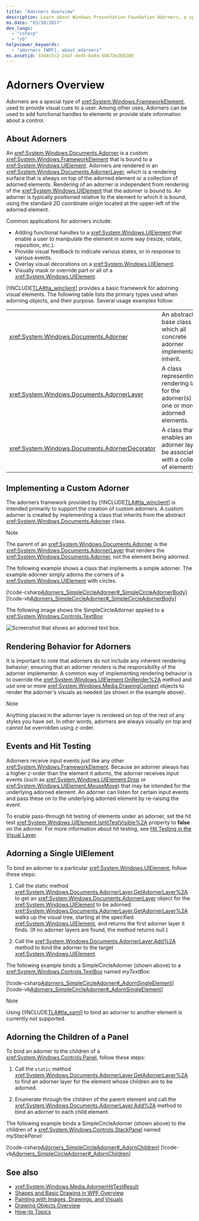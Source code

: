 ```yaml
---
title: "Adorners Overview"
description: Learn about Windows Presentation Foundation Adorners, a special type of FrameworkElement that provide cues to a user, such as functional handles for elements.
ms.date: "03/30/2017"
dev_langs:
  - "csharp"
  - "vb"
helpviewer_keywords:
  - "adorners [WPF], about adorners"
ms.assetid: 33d4c5c2-2daf-4e45-ba9a-5b673e2b8280
---
```

# Adorners Overview

Adorners are a special type of <xref:System.Windows.FrameworkElement>, used to provide visual cues to a user. Among other uses, Adorners can be used to add functional handles to elements or provide state information about a control.

## About Adorners

An <xref:System.Windows.Documents.Adorner> is a custom <xref:System.Windows.FrameworkElement> that is bound to a <xref:System.Windows.UIElement>. Adorners are rendered in an <xref:System.Windows.Documents.AdornerLayer>, which is a rendering surface that is always on top of the adorned element or a collection of adorned elements. Rendering of an adorner is independent from rendering of the <xref:System.Windows.UIElement> that the adorner is bound to. An adorner is typically positioned relative to the element to which it is bound, using the standard 2D coordinate origin located at the upper-left of the adorned element.

Common applications for adorners include:

- Adding functional handles to a <xref:System.Windows.UIElement> that enable a user to manipulate the element in some way (resize, rotate, reposition, etc.).
- Provide visual feedback to indicate various states, or in response to various events.
- Overlay visual decorations on a <xref:System.Windows.UIElement>.
- Visually mask or override part or all of a <xref:System.Windows.UIElement>.

[!INCLUDE[TLA#tla_winclient](../../../../includes/tlasharptla-winclient-md.md)] provides a basic framework for adorning visual elements. The following table lists the primary types used when adorning objects, and their purpose. Several usage examples follow:

|||
|-|-|
|<xref:System.Windows.Documents.Adorner>|An abstract base class from which all concrete adorner implementations inherit.|
|<xref:System.Windows.Documents.AdornerLayer>|A class representing a rendering layer for the adorner(s) of one or more adorned elements.|
|<xref:System.Windows.Documents.AdornerDecorator>|A class that enables an adorner layer to be associated with a collection of elements.|

## Implementing a Custom Adorner

The adorners framework provided by [!INCLUDE[TLA#tla_winclient](../../../../includes/tlasharptla-winclient-md.md)] is intended primarily to support the creation of custom adorners. A custom adorner is created by implementing a class that inherits from the abstract <xref:System.Windows.Documents.Adorner> class.

> [!NOTE]
> The parent of an <xref:System.Windows.Documents.Adorner> is the <xref:System.Windows.Documents.AdornerLayer> that renders the <xref:System.Windows.Documents.Adorner>, not the element being adorned.

The following example shows a class that implements a simple adorner. The example adorner simply adorns the corners of a <xref:System.Windows.UIElement> with circles.

[!code-csharp[Adorners_SimpleCircleAdorner#_SimpleCircleAdornerBody](~/samples/snippets/csharp/VS_Snippets_Wpf/Adorners_SimpleCircleAdorner/CSharp/Window1.xaml.cs#_simplecircleadornerbody)]
[!code-vb[Adorners_SimpleCircleAdorner#_SimpleCircleAdornerBody](~/samples/snippets/visualbasic/VS_Snippets_Wpf/Adorners_SimpleCircleAdorner/VisualBasic/Window1.xaml.vb#_simplecircleadornerbody)]
  
The following image shows the SimpleCircleAdorner applied to a <xref:System.Windows.Controls.TextBox>:

![Screenshot that shows an adorned text box.](./media/adorners-overview/simplecircleadorner-textbox.png)

## Rendering Behavior for Adorners

It is important to note that adorners do not include any inherent rendering behavior; ensuring that an adorner renders is the responsibility of the adorner implementer. A common way of implementing rendering behavior is to override the <xref:System.Windows.UIElement.OnRender%2A> method and use one or more <xref:System.Windows.Media.DrawingContext> objects to render the adorner's visuals as needed (as shown in the example above).

> [!NOTE]
> Anything placed in the adorner layer is rendered on top of the rest of any styles you have set. In other words, adorners are always visually on top and cannot be overridden using z-order.

## Events and Hit Testing

Adorners receive input events just like any other <xref:System.Windows.FrameworkElement>.  Because an adorner always has a higher z-order than the element it adorns, the adorner receives input events (such as <xref:System.Windows.UIElement.Drop> or <xref:System.Windows.UIElement.MouseMove>) that may be intended for the underlying adorned element.  An adorner can listen for certain input events and pass these on to the underlying adorned element by re-raising the event.

To enable pass-through hit testing of elements under an adorner, set the hit test <xref:System.Windows.UIElement.IsHitTestVisible%2A> property to **false** on the adorner.  For more information about hit testing, see [Hit Testing in the Visual Layer](../graphics-multimedia/hit-testing-in-the-visual-layer.md).

## Adorning a Single UIElement

To bind an adorner to a particular <xref:System.Windows.UIElement>, follow these steps:

1. Call the static method <xref:System.Windows.Documents.AdornerLayer.GetAdornerLayer%2A> to get an <xref:System.Windows.Documents.AdornerLayer> object for the <xref:System.Windows.UIElement> to be adorned. <xref:System.Windows.Documents.AdornerLayer.GetAdornerLayer%2A> walks up the visual tree, starting at the specified <xref:System.Windows.UIElement>, and returns the first adorner layer it finds. (If no adorner layers are found, the method returns null.)

2. Call the <xref:System.Windows.Documents.AdornerLayer.Add%2A> method to bind the adorner to the target <xref:System.Windows.UIElement>.

 The following example binds a SimpleCircleAdorner (shown above) to a <xref:System.Windows.Controls.TextBox> named *myTextBox*:

 [!code-csharp[Adorners_SimpleCircleAdorner#_AdornSingleElement](~/samples/snippets/csharp/VS_Snippets_Wpf/Adorners_SimpleCircleAdorner/CSharp/Window1.xaml.cs#_adornsingleelement)]
 [!code-vb[Adorners_SimpleCircleAdorner#_AdornSingleElement](~/samples/snippets/visualbasic/VS_Snippets_Wpf/Adorners_SimpleCircleAdorner/VisualBasic/Window1.xaml.vb#_adornsingleelement)]

> [!NOTE]
> Using [!INCLUDE[TLA#tla_xaml](../../../../includes/tlasharptla-xaml-md.md)] to bind an adorner to another element is currently not supported.

## Adorning the Children of a Panel

To bind an adorner to the children of a <xref:System.Windows.Controls.Panel>, follow these steps:

1. Call the `static` method <xref:System.Windows.Documents.AdornerLayer.GetAdornerLayer%2A> to find an adorner layer for the element whose children are to be adorned.

2. Enumerate through the children of the parent element and call the <xref:System.Windows.Documents.AdornerLayer.Add%2A> method to bind an adorner to each child element.

The following example binds a SimpleCircleAdorner (shown above) to the children of a <xref:System.Windows.Controls.StackPanel> named *myStackPanel*:

[!code-csharp[Adorners_SimpleCircleAdorner#_AdornChildren](~/samples/snippets/csharp/VS_Snippets_Wpf/Adorners_SimpleCircleAdorner/CSharp/Window1.xaml.cs#_adornchildren)]
[!code-vb[Adorners_SimpleCircleAdorner#_AdornChildren](~/samples/snippets/visualbasic/VS_Snippets_Wpf/Adorners_SimpleCircleAdorner/VisualBasic/Window1.xaml.vb#_adornchildren)]

## See also

- <xref:System.Windows.Media.AdornerHitTestResult>
- [Shapes and Basic Drawing in WPF Overview](../graphics-multimedia/shapes-and-basic-drawing-in-wpf-overview.md)
- [Painting with Images, Drawings, and Visuals](../graphics-multimedia/painting-with-images-drawings-and-visuals.md)
- [Drawing Objects Overview](../graphics-multimedia/drawing-objects-overview.md)
- [How-to Topics](adorners-how-to-topics.md)
